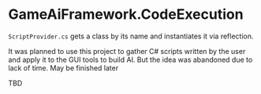 # GameAiFramework.CodeExecution


`ScriptProvider.cs` gets a class by its name and instantiates it via reflection.

It was planned to use this project to gather C# scripts written by the user and apply it to the GUI tools to build AI. But the idea was abandoned due to lack of time. May be finished later

TBD
